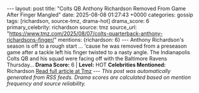 --- layout: post title: "Colts QB Anthony Richardson Removed From Game After Finger Mangled" date: 2025-08-08 01:27:43 +0000 categories: gossip tags: [richardson, source-tmz, drama-hot] drama_score: 6 primary_celebrity: richardson source: tmz source_url: "https://www.tmz.com/2025/08/07/colts-quarterback-anthony-richardsons-finger/" mentions: {richardson: 6} --- Anthony Richardson's season is off to a rough start ... 'cause he was removed from a preseason game after a tackle left his finger twisted to a nasty angle. The Indianapolis Colts QB and his squad were facing off with the Baltimore Ravens Thursday… **Drama Score:** 6 | **Level:** HOT **Celebrities Mentioned:** Richardson [Read full article at Tmz](https://www.tmz.com/2025/08/07/colts-quarterback-anthony-richardsons-finger/) --- *This post was automatically generated from RSS feeds. Drama scores are calculated based on mention frequency and source reliability.*